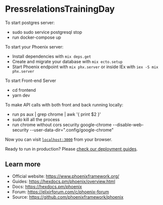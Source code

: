 # PressrelationsTrainingDay
To  start postgres server:

 * sudo sudo service postgresql stop
 * run docker-compose up

To start your Phoenix server:

  * Install dependencies with `mix deps.get`
  * Create and migrate your database with `mix ecto.setup`
  * Start Phoenix endpoint with `mix phx.server` or inside IEx with `iex -S mix phx.server`

To start Front-end Server
 * cd frontend
 * yarn dev

To make API calls with both front and back running locally:
 * run ps aux | grep chrome | awk '{ print $2 }' 
 * sudo kill all the process 
 * run chrome without cors security google-chrome --disable-web-security --user-data-dir=".config/google-chrome"

Now you can visit [`localhost:3000`](http://localhost:3000) from your browser.

Ready to run in production? Please [check our deployment guides](https://hexdocs.pm/phoenix/deployment.html).

## Learn more

  * Official website: https://www.phoenixframework.org/
  * Guides: https://hexdocs.pm/phoenix/overview.html
  * Docs: https://hexdocs.pm/phoenix
  * Forum: https://elixirforum.com/c/phoenix-forum
  * Source: https://github.com/phoenixframework/phoenix
